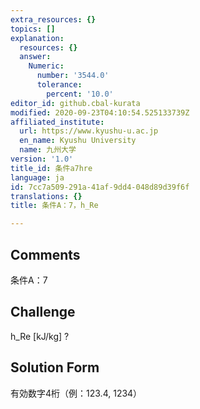 ```yaml
---
extra_resources: {}
topics: []
explanation:
  resources: {}
  answer:
    Numeric:
      number: '3544.0'
      tolerance:
        percent: '10.0'
editor_id: github.cbal-kurata
modified: 2020-09-23T04:10:54.525133739Z
affiliated_institute:
  url: https://www.kyushu-u.ac.jp
  en_name: Kyushu University
  name: 九州大学
version: '1.0'
title_id: 条件a7hre
language: ja
id: 7cc7a509-291a-41af-9dd4-048d89d39f6f
translations: {}
title: 条件A：7，h_Re

---
```


## Comments
条件A：7

## Challenge
h_Re [kJ/kg] ?

## Solution Form
有効数字4桁（例：123.4,  1234）




